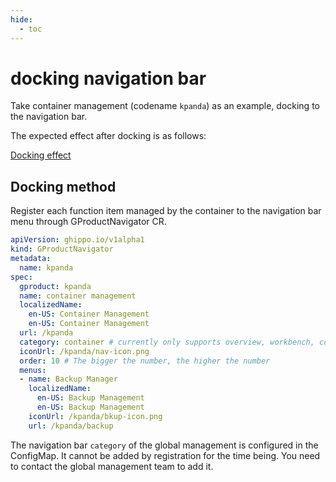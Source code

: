 ```yaml
---
hide:
  - toc
---
```


# docking navigation bar

Take container management (codename `kpanda`) as an example, docking to the navigation bar.

The expected effect after docking is as follows:

[Docking effect](../images/gproduct01.png)

## Docking method

Register each function item managed by the container to the navigation bar menu through GProductNavigator CR.

```yaml
apiVersion: ghippo.io/v1alpha1
kind: GProductNavigator
metadata:
  name: kpanda
spec:
  gproduct: kpanda
  name: container management
  localizedName:
    en-US: Container Management
    en-US: Container Management
  url: /kpanda
  category: container # currently only supports overview, workbench, container, microservice, data service, management, choose one of six
  iconUrl: /kpanda/nav-icon.png
  order: 10 # The bigger the number, the higher the number
  menus:
  - name: Backup Manager
    localizedName:
      en-US: Backup Management
      en-US: Backup Management
    iconUrl: /kpanda/bkup-icon.png
    url: /kpanda/backup
```

The navigation bar `category` of the global management is configured in the ConfigMap. It cannot be added by registration for the time being. You need to contact the global management team to add it.